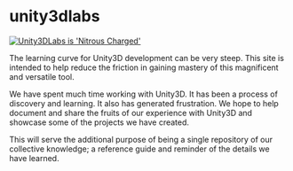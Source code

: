 unity3dlabs
===========

[![Unity3DLabs is 'Nitrous Charged'](https://gist.githubusercontent.com/ParkinT/22e59e6b450d4694431a/raw/d2bde10f78da6fd5b438f0cb726b09f527d48bbf/NitrousCharged.png)](https://www.nitrous.io/hack_button?source=embed&runtime=rails&repo=ParkinT%2Funity3dlabs.git)

The learning curve for Unity3D development can be very steep.  This site is intended to help reduce the friction in gaining mastery of this magnificent and versatile tool.

We have spent much time working with Unity3D.  It has been a process of discovery and learning.  It also has generated frustration.  We hope to help document and share the fruits of our experience with Unity3D and showcase some of the projects we have created.

This will serve the additional purpose of being a single repository of our collective knowledge; a reference guide and reminder of the details we have learned.
